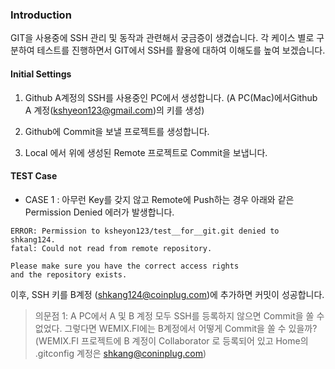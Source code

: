 ### Introduction

GIT을 사용중에 SSH 관리 및 동작과 관련해서 궁금증이 생겼습니다.
각 케이스 별로 구분하여 테스트를 진행하면서 GIT에서 SSH를 활용에 대하여 이해도를 높여 보겠습니다.

#### Initial Settings

1. Github A계정의 SSH를 사용중인 PC에서 생성합니다. (A PC(Mac)에서Github A 계정(kshyeon123@gmail.com)의 키를 생성)

2. Github에 Commit을 보낼 프로젝트를 생성합니다.

3. Local 에서 위에 생성된 Remote 프로젝트로 Commit을 보냅니다.

#### TEST Case

- CASE 1 : 아무런 Key를 갖지 않고 Remote에 Push하는 경우 아래와 같은 Permission Denied 에러가 발생합니다.

```
ERROR: Permission to ksheyon123/test__for__git.git denied to shkang124.
fatal: Could not read from remote repository.

Please make sure you have the correct access rights
and the repository exists.
```

이후, SSH 키를 B계정 (shkang124@coinplug.com)에 추가하면 커밋이 성공합니다.

> 의문점 1: A PC에서 A 및 B 계정 모두 SSH를 등록하지 않으면 Commit을 쏠 수 없었다. 그렇다면 WEMIX.FI에는 B계정에서 어떻게 Commit을 쏠 수 있을까? (WEMIX.FI 프로젝트에 B 계정이 Collaborator 로 등록되어 있고 Home의 .gitconfig 계정은 shkang@coninplug.com)
